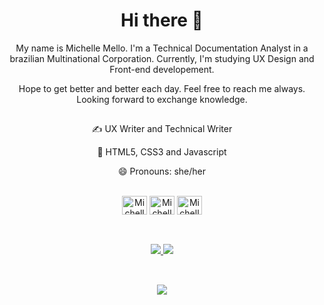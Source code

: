 <h1 align="center"> Hi there 👋 </h1> 

<p align="center"> My name is Michelle Mello. I'm a Technical Documentation Analyst in a brazilian Multinational Corporation. Currently, I'm studying UX Design and Front-end developement.</p>
<p align="center">Hope to get better and better each day. Feel free to reach me always. Looking forward to exchange knowledge.</p>

##
<div align="center"
<ul>
  <p> ✍️ UX Writer and Technical Writer</p>
  <p> 🤖 HTML5, CSS3 and Javascript</p>  
   <p> 😄 Pronouns: she/her </p>
</ul> 
</div>

<div align="center" style="display: inline_block"><br>
<img align="center" alt="Michelle-HTML" height="30" width="40" src="https://cdn.jsdelivr.net/gh/devicons/devicon/icons/html5/html5-original.svg" />
<img align="center" alt="Michelle-CSS" height="30" width="40" src="https://cdn.jsdelivr.net/gh/devicons/devicon/icons/css3/css3-original.svg" />
<img align="center" alt="Michelle-Js" height="30" width="40" src="https://cdn.jsdelivr.net/gh/devicons/devicon/icons/javascript/javascript-original.svg" />
</div>

 
##
<div align="center" style="display: inline_block"><br>
  <div align="center">
    <a href="https://twitter.com/_michellemello" target="_blank"> <img src="https://img.shields.io/badge/Twitter-1DA1F2?style=for-the-badge&logo=twitter&logoColor=white" target="_blank"> </a>
    <a href="https://www.linkedin.com/in/michelle-mello-18827b163/" target="_blank"> <img src="https://img.shields.io/badge/LinkedIn-0077B5?style=for-the-badge&logo=linkedin&logoColor=white" target="_blank"> </a>
  </div>

##
<div align="center" style="display: inline_block"><br>
<img src="https://github-readme-stats.vercel.app/api?username=michellemello&show_icons=true&theme=radical&include_all_commits=true" align="center">
